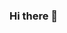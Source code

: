 ### Hi there 👋

<!--
**DavidJohnKelly/DavidJohnKelly** is a ✨ _special_ ✨ repository because its `README.md` (this file) appears on your GitHub profile.

[![Top Langs](https://github-readme-stats.vercel.app/api/top-langs/?username=DavidJohnKelly)](https://github.com/anuraghazra/github-readme-stats)
-->
